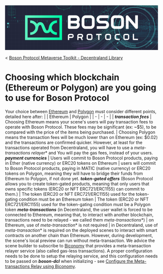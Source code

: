 [![banner](assets/banner.png)](https://bosonprotocol.io)

< [Boson Protocol Metaverse Toolkit - Decentraland Library](../README.md)

# Choosing which blockchain (Ethereum or Polygon) are you going to use for Boson Protocol

Your choice between [Ethereum](https://ethereum.org/en/) and [Polygon](https://polygon.technology/polygon-pos) must consider different points, detailed here after:
| | Ethereum | Polygon |
| - | - | - |
| ***transaction fees*** | Choosing Ethereum means your scene's users will pay transaction fees to operate with Boson Protocol. These fees may be significant (ex: ~$5), to be compared with the price of the items being purchased. | Choosing Polygon means the transaction fees will be much lower than on Ethereum (ex: $0.02) and the transactions are confirmed quicker. However, at least for the transactions operated from Decentraland, you will have to use a *meta-transactions relayer** and You will pay the gas fees, instead of your users.
***payment currencies*** | Users will commit to Boson Protocol products, paying in Ether (native currency) or ERC20 tokens on Ethereum | users will commit to Boson Protocol products, paying in MATIC (native currency) or ERC20 tokens on Polygon, meaning they will have to bridge their funds from Ethereum to Polygon, if not done yet.
***token-gated offers*** (Boson Protocol allows you to create token-gated products, meaning that only users that owns specific tokens (ERC20 or NFT ERC721/ERC1155) can commit to them.) | The token (ERC20 or NFT ERC721/ERC1155) used for the token-gating condition must be an Ethereum token | The token (ERC20 or NFT ERC721/ERC1155) used for the token-gating condition must be a Polygon token
***meta-transactions*** (in Decentraland, the user wallet is forced to be connected to Ethereum, meaning that, to interact with another blockchain, transactions need to be relayed - we called them *meta-transactions**) | on Ethereum, use of *meta-transaction** is not required | in Decentraland, use of *meta-transaction** is required on the deployed scenes to interact with smart contracts on another chain than Ethereum. However, during development, the scene's local preview can run without meta-transaction. We advice the scene builder to subscribe to [Biconomy](biconomy.io) that provides a meta-transaction relayer service (also called gas-less transactions). A proper configuration needs to be done to setup the relaying service, and this configuration needs to be passed on ***boson-dcl*** when initializing - see [Configure the Meta-transactions Relay using Biconomy](./biconomy.md).



